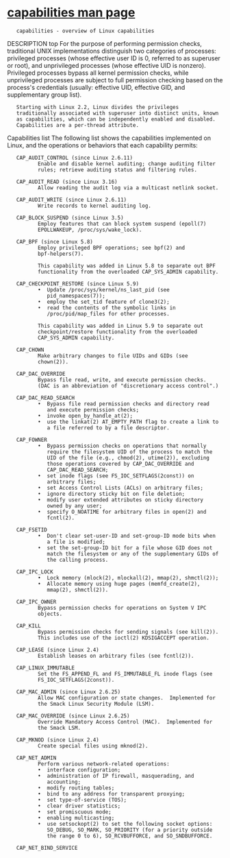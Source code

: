# **[capabilities man page](https://man7.org/linux/man-pages/man7/capabilities.7.html)**

       capabilities - overview of Linux capabilities
DESCRIPTION         top
       For the purpose of performing permission checks, traditional UNIX
       implementations distinguish two categories of processes:
       privileged processes (whose effective user ID is 0, referred to as
       superuser or root), and unprivileged processes (whose effective
       UID is nonzero).  Privileged processes bypass all kernel
       permission checks, while unprivileged processes are subject to
       full permission checking based on the process's credentials
       (usually: effective UID, effective GID, and supplementary group
       list).

       Starting with Linux 2.2, Linux divides the privileges
       traditionally associated with superuser into distinct units, known
       as capabilities, which can be independently enabled and disabled.
       Capabilities are a per-thread attribute.

   Capabilities list
       The following list shows the capabilities implemented on Linux,
       and the operations or behaviors that each capability permits:

       CAP_AUDIT_CONTROL (since Linux 2.6.11)
              Enable and disable kernel auditing; change auditing filter
              rules; retrieve auditing status and filtering rules.

       CAP_AUDIT_READ (since Linux 3.16)
              Allow reading the audit log via a multicast netlink socket.

       CAP_AUDIT_WRITE (since Linux 2.6.11)
              Write records to kernel auditing log.

       CAP_BLOCK_SUSPEND (since Linux 3.5)
              Employ features that can block system suspend (epoll(7)
              EPOLLWAKEUP, /proc/sys/wake_lock).

       CAP_BPF (since Linux 5.8)
              Employ privileged BPF operations; see bpf(2) and
              bpf-helpers(7).

              This capability was added in Linux 5.8 to separate out BPF
              functionality from the overloaded CAP_SYS_ADMIN capability.

       CAP_CHECKPOINT_RESTORE (since Linux 5.9)
              •  Update /proc/sys/kernel/ns_last_pid (see
                 pid_namespaces(7));
              •  employ the set_tid feature of clone3(2);
              •  read the contents of the symbolic links in
                 /proc/pid/map_files for other processes.

              This capability was added in Linux 5.9 to separate out
              checkpoint/restore functionality from the overloaded
              CAP_SYS_ADMIN capability.

       CAP_CHOWN
              Make arbitrary changes to file UIDs and GIDs (see
              chown(2)).

       CAP_DAC_OVERRIDE
              Bypass file read, write, and execute permission checks.
              (DAC is an abbreviation of "discretionary access control".)

       CAP_DAC_READ_SEARCH
              •  Bypass file read permission checks and directory read
                 and execute permission checks;
              •  invoke open_by_handle_at(2);
              •  use the linkat(2) AT_EMPTY_PATH flag to create a link to
                 a file referred to by a file descriptor.

       CAP_FOWNER
              •  Bypass permission checks on operations that normally
                 require the filesystem UID of the process to match the
                 UID of the file (e.g., chmod(2), utime(2)), excluding
                 those operations covered by CAP_DAC_OVERRIDE and
                 CAP_DAC_READ_SEARCH;
              •  set inode flags (see FS_IOC_SETFLAGS(2const)) on
                 arbitrary files;
              •  set Access Control Lists (ACLs) on arbitrary files;
              •  ignore directory sticky bit on file deletion;
              •  modify user extended attributes on sticky directory
                 owned by any user;
              •  specify O_NOATIME for arbitrary files in open(2) and
                 fcntl(2).

       CAP_FSETID
              •  Don't clear set-user-ID and set-group-ID mode bits when
                 a file is modified;
              •  set the set-group-ID bit for a file whose GID does not
                 match the filesystem or any of the supplementary GIDs of
                 the calling process.

       CAP_IPC_LOCK
              •  Lock memory (mlock(2), mlockall(2), mmap(2), shmctl(2));
              •  Allocate memory using huge pages (memfd_create(2),
                 mmap(2), shmctl(2)).

       CAP_IPC_OWNER
              Bypass permission checks for operations on System V IPC
              objects.

       CAP_KILL
              Bypass permission checks for sending signals (see kill(2)).
              This includes use of the ioctl(2) KDSIGACCEPT operation.

       CAP_LEASE (since Linux 2.4)
              Establish leases on arbitrary files (see fcntl(2)).

       CAP_LINUX_IMMUTABLE
              Set the FS_APPEND_FL and FS_IMMUTABLE_FL inode flags (see
              FS_IOC_SETFLAGS(2const)).

       CAP_MAC_ADMIN (since Linux 2.6.25)
              Allow MAC configuration or state changes.  Implemented for
              the Smack Linux Security Module (LSM).

       CAP_MAC_OVERRIDE (since Linux 2.6.25)
              Override Mandatory Access Control (MAC).  Implemented for
              the Smack LSM.

       CAP_MKNOD (since Linux 2.4)
              Create special files using mknod(2).

       CAP_NET_ADMIN
              Perform various network-related operations:
              •  interface configuration;
              •  administration of IP firewall, masquerading, and
                 accounting;
              •  modify routing tables;
              •  bind to any address for transparent proxying;
              •  set type-of-service (TOS);
              •  clear driver statistics;
              •  set promiscuous mode;
              •  enabling multicasting;
              •  use setsockopt(2) to set the following socket options:
                 SO_DEBUG, SO_MARK, SO_PRIORITY (for a priority outside
                 the range 0 to 6), SO_RCVBUFFORCE, and SO_SNDBUFFORCE.

       CAP_NET_BIND_SERVICE
    